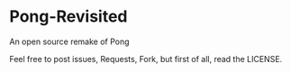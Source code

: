 # Pong-Revisited
An open source remake of Pong

Feel free to post issues, Requests, Fork, but first of all, read the LICENSE.


